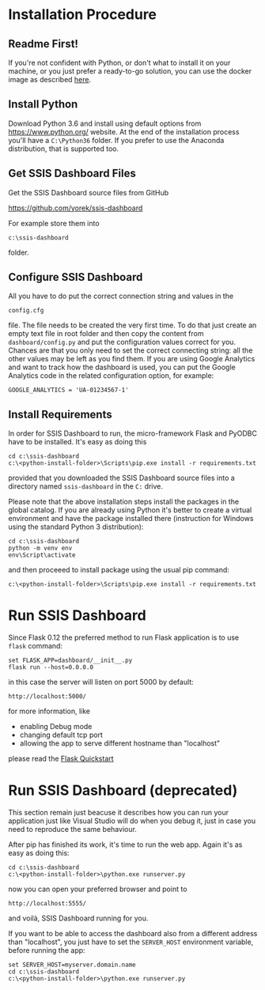 # Installation Procedure

## Readme First! 
If you're not confident with Python, or don't what to install it on your machine, or you just prefer a ready-to-go solution, you can use the docker image as described [here](docker-support.md).

## Install Python 
Download Python 3.6 and install using default options from https://www.python.org/ website.
At the end of the installation process you'll have a `C:\Python36` folder.
If you prefer to use the  Anaconda distribution, that is supported too.

## Get SSIS Dashboard Files
Get the SSIS Dashboard source files from GitHub

https://github.com/yorek/ssis-dashboard 

For example store them into 
```
c:\ssis-dashboard
```
folder.

## Configure SSIS Dashboard
All you have to do put the correct connection string and values in the 
```
config.cfg
```
file. The file needs to be created the very first time. To do that just create an empty text file in root folder and
then copy the content from ```dashboard/config.py``` and put the configuration values correct for you. Chances are that you only need to set the correct connecting string: all the other values may be left as you find them.
If you are using Google Analytics and want to track how the dashboard is used, you can put the Google Analytics code in the related configuration option, for example:

```
GOOGLE_ANALYTICS = 'UA-01234567-1'
```

## Install Requirements
In order for SSIS Dashboard to run, the micro-framework Flask and PyODBC have to be installed. It's easy as doing this
```
cd c:\ssis-dashboard
c:\<python-install-folder>\Scripts\pip.exe install -r requirements.txt
```
provided that you downloaded the SSIS Dashboard source files into a directory named `ssis-dashboard` in the `C:` drive.

Please note that the above installation steps install the packages in the global catalog. If you are already using Python it's better to create a virtual environment and have the package installed there (instruction for Windows using the standard Python 3 distribution):

```
cd c:\ssis-dashboard
python -m venv env
env\Script\activate
```

and then proceeed to install package using the usual pip command:

```
c:\<python-install-folder>\Scripts\pip.exe install -r requirements.txt
```

# Run SSIS Dashboard
Since Flask 0.12 the preferred method to run Flask application is to use ```flask``` command:

```
set FLASK_APP=dashboard/__init__.py
flask run --host=0.0.0.0
```

in this case the server will listen on port 5000 by default:
```
http://localhost:5000/
```

for more information, like 
- enabling Debug mode
- changing default tcp port
- allowing the app to serve different hostname than "localhost"

please read the [Flask Quickstart](http://flask.pocoo.org/docs/0.12/quickstart/)
	
# Run SSIS Dashboard (deprecated)
This section remain just beacuse it describes how you can run your application just like Visual Studio will do when you debug it, just in case you need to reproduce the same behaviour.

After pip has finished its work, it's time to run the web app.  Again it's as easy as doing this:
```
cd c:\ssis-dashboard
c:\<python-install-folder>\python.exe runserver.py
```
now you can open your preferred browser and point to 
```
http://localhost:5555/
```
and voilà, SSIS Dashboard running for you.

If you want to be able to access the dashboard also from a different address than "localhost", you just have to set the `SERVER_HOST` environment variable, before running the app:

```
set SERVER_HOST=myserver.domain.name
cd c:\ssis-dashboard
c:\<python-install-folder>\python.exe runserver.py
```
